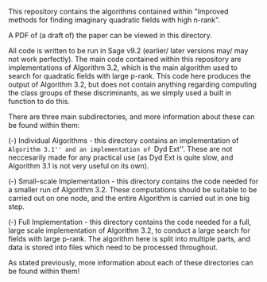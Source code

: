 This repository contains the algorithms contained within "Improved methods for finding imaginary quadratic fields with high n-rank". 

A PDF of (a draft of) the paper can be viewed in this directory. 

All code is written to be run in Sage v9.2 (earlier/ later versions may/ may not work perfectly). The main code contained within this repository are implementations of Algorithm 3.2, which is the main algorithm used to search for quadratic fields with large p-rank. This code here produces the output of Algorithm 3.2, but does not contain anything regarding computing the class groups of these discriminants, as we simply used a built in function to do this. 

There are three main subdirectories, and more information about these can be found within them:

  (-) Individual Algorithms - this directory contains an implementation of ``Algorithm 3.1'' and an implementation of ``Dyd Ext''.   These are not neccesarily made for any practical use (as Dyd Ext is quite slow, and Algorithm 3.1 is not very useful on its own). 
  
  (-) Small-scale Implementation - this directory contains the code needed for a smaller run of Algorithm 3.2. These computations should be suitable to be carried out on one node, and the entire Algorithm is carried out in one big step. 
  
  (-) Full Implementation - this directory contains the code needed for a full, large scale implementation of Algorithm 3.2, to conduct a large search for fields with large p-rank. The algorithm here is split into multiple parts, and data is stored into files which need to be processed throughout. 
	
As stated previously, more information about each of these directories can be found within them!
	
